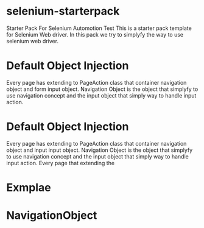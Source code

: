 # selenium-starterpack
Starter Pack For Selenium Automotion Test
This is a starter pack template for Selenium Web driver. In this pack we try to simplyfy the way to use selenium web driver.

# Default Object Injection
Every page has extending to PageAction class that container navigation object and form input object.
Navigation Object is the object that simplyfy to use navigation concept and the input object that simply way to handle input action.





# Default Object Injection
Every page has extending to PageAction class that container navigation object and input input object.
Navigation Object is the object that simplyfy to use navigation concept and the input object that simply way to handle input action. Every page that extending the 

# Exmplae

# NavigationObject